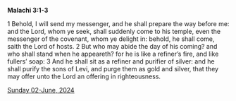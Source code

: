**Malachi 3:1-3**

1 Behold, I will send my messenger, and he shall prepare the way before me: and the Lord, whom ye seek, shall suddenly come to his temple, even the messenger of the covenant, whom ye delight in: behold, he shall come, saith the Lord of hosts. 2 But who may abide the day of his coming? and who shall stand when he appeareth? for he is like a refiner’s fire, and like fullers’ soap: 3 And he shall sit as a refiner and purifier of silver: and he shall purify the sons of Levi, and purge them as gold and silver, that they may offer unto the Lord an offering in righteousness.

[Sunday 02-June, 2024](https://getbible.net/kjv/Malachi/3/1-3)
